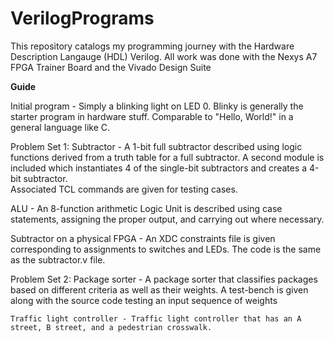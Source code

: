 # VerilogPrograms
This repository catalogs my programming journey with the Hardware Description Langauge (HDL) Verilog. All work was done with the Nexys A7 FPGA Trainer Board and the Vivado Design Suite

**Guide**

Initial program - Simply a blinking light on LED 0. Blinky is generally the starter program in hardware stuff. Comparable to "Hello, World!" in a general language like C.

Problem Set 1: 
  Subtractor - A 1-bit full subtractor described using logic functions derived from a truth table for a full subtractor. A second module is included which instantiates 4 of the single-bit subtractors and creates a 4-bit subtractor.   
  Associated TCL commands are given for testing cases.

  ALU - An 8-function arithmetic Logic Unit is described using case statements, assigning the proper output, and carrying out where necessary.

  Subtractor on a physical FPGA - An XDC constraints file is given corresponding to assignments to switches and LEDs. The code is the same as the subtractor.v file.

  Problem Set 2: 
    Package sorter - A package sorter that classifies packages based on different criteria as well as their weights. A test-bench is given along with the source code testing an input sequence of weights

    Traffic light controller - Traffic light controller that has an A street, B street, and a pedestrian crosswalk.
    
